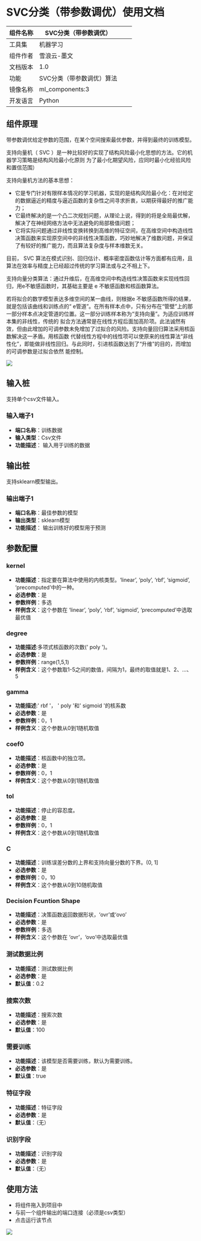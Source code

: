 # SVC分类（带参数调优）使用文档
| 组件名称 | SVC分类（带参数调优）|  |  |
| --- | --- | --- | --- |
| 工具集 | 机器学习 |  |  |
| 组件作者 | 雪浪云-墨文 |  |  |
| 文档版本 | 1.0 |  |  |
| 功能 | SVC分类（带参数调优）算法|  |  |
| 镜像名称 | ml_components:3 |  |  |
| 开发语言 | Python |  |  |

## 组件原理
带参数调优给定参数的范围，在某个空间搜索最优参数，并得到最终的训练模型。

支持向量机（ SVC ）是一种比较好的实现了结构风险最小化思想的方法。它的机器学习策略是结构风险最小化原则 为了最小化期望风险，应同时最小化经验风险和置信范围）

支持向量机方法的基本思想：

- 它是专门针对有限样本情况的学习机器，实现的是结构风险最小化：在对给定的数据逼近的精度与逼近函数的复杂性之间寻求折衷，以期获得最好的推广能力；
- 它最终解决的是一个凸二次规划问题，从理论上说，得到的将是全局最优解，解决了在神经网络方法中无法避免的局部极值问题；
- 它将实际问题通过非线性变换转换到高维的特征空间，在高维空间中构造线性决策函数来实现原空间中的非线性决策函数，巧妙地解决了维数问题，并保证了有较好的推广能力，而且算法复杂度与样本维数无关。

目前， SVC 算法在模式识别、回归估计、概率密度函数估计等方面都有应用，且算法在效率与精度上已经超过传统的学习算法或与之不相上下。  

支持向量分类算法：通过升维后，在高维空间中构造线性决策函数来实现线性回归，用e不敏感函数时，其基础主要是 e 不敏感函数和核函数算法。

若将拟合的数学模型表达多维空间的某一曲线，则根据e 不敏感函数所得的结果，就是包括该曲线和训练点的“ e管道”。在所有样本点中，只有分布在“管壁”上的那一部分样本点决定管道的位置。这一部分训练样本称为“支持向量”。为适应训练样本集的非线性，传统的 拟合方法通常是在线性方程后面加高阶项。此法诚然有效，但由此增加的可调参数未免增加了过拟合的风险。支持向量回归算法采用核函数解决这一矛盾。用核函数 代替线性方程中的线性项可以使原来的线性算法“非线性化”，即能做非线性回归。与此同时，引进核函数达到了“升维”的目的，而增加的可调参数是过拟合依然 能控制。	

![](./img/支持向量机分类1.png)
## 输入桩
支持单个csv文件输入。
### 输入端子1

- **端口名称**：训练数据
- **输入类型**：Csv文件
- **功能描述**： 输入用于训练的数据
## 输出桩
支持sklearn模型输出。
### 输出端子1

- **端口名称**：最佳参数的模型
- **输出类型**：sklearn模型
- **功能描述**： 输出训练好的模型用于预测
## 参数配置
### kernel

- **功能描述**：指定要在算法中使用的内核类型。‘linear’, ‘poly’, ‘rbf’, ‘sigmoid’, ‘precomputed’中的一种。
- **必选参数**：是
- **参数样例**：多选
- **样例含义**：这个参数在 ‘linear’, ‘poly’, ‘rbf’, ‘sigmoid’, ‘precomputed’中选取最优值
### degree

- **功能描述**:多项式核函数的次数(' poly ')。
- **必选参数**：是
- **参数样例**：range(1,5,1)
- **样例含义**：这个参数取1-5之间的数值，间隔为1，最终的取值就是1、2、...、5
### gamma

- **功能描述**:' rbf '， ' poly '和' sigmoid '的核系数
- **必选参数**：是
- **参数样例**：0，1
- **样例含义**：这个参数从0到1随机取值
### coef0

- **功能描述**：核函数中的独立项。
- **必选参数**：是
- **参数样例**：0，1
- **样例含义**：这个参数从0到1随机取值
### tol

- **功能描述**：停止的容忍度。
- **必选参数**：是
- **参数样例**：0，1
- **样例含义**：这个参数从0到1随机取值
### C

- **功能描述**：训练误差分数的上界和支持向量分数的下界。(0, 1]
- **必选参数**：是
- **参数样例**：0，10
- **样例含义**：这个参数从0到10随机取值
### Decision Fcuntion Shape

- **功能描述**：决策函数返回数据形状，‘ovr’或‘ovo’
- **必选参数**：是
- **参数样例**：多选
- **样例含义**：这个参数在 ‘ovr’，‘ovo’中选取最优值
### 测试数据比例

- **功能描述**：测试数据比例
- **必选参数**：是
- **默认值**：0.2
### 搜索次数

- **功能描述**：搜索次数
- **必选参数**：是
- **默认值**：100
### 需要训练

- **功能描述**：该模型是否需要训练，默认为需要训练。
- **必选参数**：是
- **默认值**：true
### 特征字段

- **功能描述**：特征字段
- **必选参数**：是
- **默认值**：（无）
### 识别字段

- **功能描述**：识别字段
- **必选参数**：是
- **默认值**：（无）
## 使用方法
- 将组件拖入到项目中
- 与前一个组件输出的端口连接（必须是csv类型）
- 点击运行该节点


![](./img/SVC分类（带参数调优）.png)



